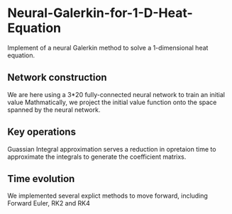 # Neural-Galerkin-for-1-D-Heat-Equation
Implement of a neural Galerkin method to solve a 1-dimensional heat equation.

## Network construction
We are here using a 3*20 fully-connected neural network to train an initial value
Mathmatically, we project the initial value function onto the space spanned by the neural network.

## Key operations
Guassian Integral approximation serves a reduction in opretaion time to approximate the integrals to generate the coefficient matrixs.

## Time evolution
We implemented several explict methods to move forward, including Forward Euler, RK2 and RK4

